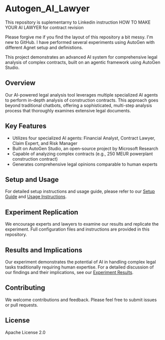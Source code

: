 # Autogen_AI_Lawyer
This repository is suplementarny to Linkedin instruction HOW TO MAKE YOUR AI LAWYER for contract revision

Please forgive me if you find the layout of this repository a bit messy. I'm new to GitHub. I have performed several experiments using AutoGen with different Agnet setup and definistions.

This project demonstrates an advanced AI system for comprehensive legal analysis of complex contracts, built on an agentic framework using AutoGen Studio.

## Overview

Our AI-powered legal analysis tool leverages multiple specialized AI agents to perform in-depth analysis of construction contracts. This approach goes beyond traditional chatbots, offering a sophisticated, multi-step analysis process that thoroughly examines extensive legal documents.

## Key Features

- Utilizes four specialized AI agents: Financial Analyst, Contract Lawyer, Claim Expert, and Risk Manager
- Built on AutoGen Studio, an open-source project by Microsoft Research
- Capable of analyzing complex contracts (e.g., 250 MEUR powerplant construction contract)
- Generates comprehensive legal opinions comparable to human experts

## Setup and Usage

For detailed setup instructions and usage guide, please refer to our [Setup Guide](docs/setup_guide.md) and [Usage Instructions](docs/usage_instructions.md).

## Experiment Replication

We encourage experts and lawyers to examine our results and replicate the experiment. Full configuration files and instructions are provided in this repository.

## Results and Implications

Our experiment demonstrates the potential of AI in handling complex legal tasks traditionally requiring human expertise. For a detailed discussion of our findings and their implications, see our [Experiment Results](docs/experiment_results.md).

## Contributing

We welcome contributions and feedback. Please feel free to submit issues or pull requests.

## License

Apache License 2.0
